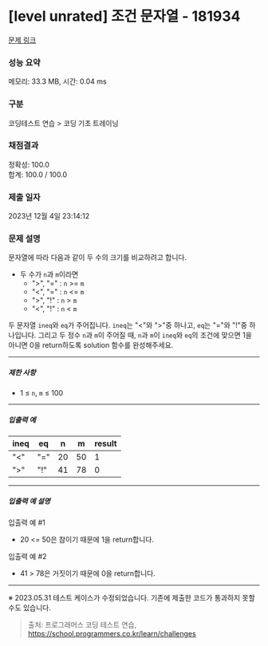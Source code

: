 # [level unrated] 조건 문자열 - 181934 

[문제 링크](https://school.programmers.co.kr/learn/courses/30/lessons/181934) 

### 성능 요약

메모리: 33.3 MB, 시간: 0.04 ms

### 구분

코딩테스트 연습 > 코딩 기초 트레이닝

### 채점결과

정확성: 100.0<br/>합계: 100.0 / 100.0

### 제출 일자

2023년 12월 4일 23:14:12

### 문제 설명

<p>문자열에 따라 다음과 같이 두 수의 크기를 비교하려고 합니다.  </p>

<ul>
<li>두 수가 <code>n</code>과 <code>m</code>이라면

<ul>
<li>"&gt;", "=" : <code>n</code> &gt;= <code>m</code></li>
<li>"&lt;", "=" : <code>n</code> &lt;= <code>m</code></li>
<li>"&gt;", "!" : <code>n</code> &gt; <code>m</code></li>
<li>"&lt;", "!" : <code>n</code> &lt; <code>m</code> </li>
</ul></li>
</ul>

<p>두 문자열 <code>ineq</code>와 <code>eq</code>가 주어집니다. <code>ineq</code>는 "&lt;"와 "&gt;"중 하나고, <code>eq</code>는 "="와 "!"중 하나입니다. 그리고 두 정수 <code>n</code>과 <code>m</code>이 주어질 때, <code>n</code>과 <code>m</code>이 <code>ineq</code>와 <code>eq</code>의 조건에 맞으면 1을 아니면 0을 return하도록 solution 함수를 완성해주세요.</p>

<hr>

<h5>제한 사항</h5>

<ul>
<li>1 ≤ <code>n</code>, <code>m</code> ≤ 100</li>
</ul>

<hr>

<h5>입출력 예</h5>
<table class="table">
        <thead><tr>
<th>ineq</th>
<th>eq</th>
<th>n</th>
<th>m</th>
<th>result</th>
</tr>
</thead>
        <tbody><tr>
<td>"&lt;"</td>
<td>"="</td>
<td>20</td>
<td>50</td>
<td>1</td>
</tr>
<tr>
<td>"&gt;"</td>
<td>"!"</td>
<td>41</td>
<td>78</td>
<td>0</td>
</tr>
</tbody>
      </table>
<hr>

<h5>입출력 예 설명</h5>

<p>입출력 예 #1</p>

<ul>
<li>20 &lt;= 50은 참이기 때문에 1을 return합니다.</li>
</ul>

<p>입출력 예 #2</p>

<ul>
<li>41 &gt; 78은 거짓이기 때문에 0을 return합니다.</li>
</ul>

<hr>

<p>※ 2023.05.31 테스트 케이스가 수정되었습니다. 기존에 제출한 코드가 통과하지 못할 수도 있습니다.</p>


> 출처: 프로그래머스 코딩 테스트 연습, https://school.programmers.co.kr/learn/challenges